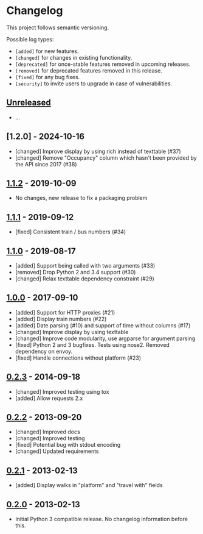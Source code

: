 # Changelog

This project follows semantic versioning.

Possible log types:

- `[added]` for new features.
- `[changed]` for changes in existing functionality.
- `[deprecated]` for once-stable features removed in upcoming releases.
- `[removed]` for deprecated features removed in this release.
- `[fixed]` for any bug fixes.
- `[security]` to invite users to upgrade in case of vulnerabilities.

## [Unreleased]

 - ...

## [1.2.0] - 2024-10-16

 - [changed] Improve display by using rich instead of texttable (#37)
 - [changed] Remove "Occupancy" column which hasn't been provided by the API since 2017 (#38)

## [1.1.2] - 2019-10-09

 - No changes, new release to fix a packaging problem

## [1.1.1] - 2019-09-12

 - [fixed] Consistent train / bus numbers (#34)

## [1.1.0] - 2019-08-17

 - [added] Support being called with two arguments (#33)
 - [removed] Drop Python 2 and 3.4 support (#30)
 - [changed] Relax texttable dependency constraint (#29)

## [1.0.0] - 2017-09-10

 - [added] Support for HTTP proxies (#21)
 - [added] Display train numbers (#22)
 - [added] Date parsing (#10) and support of time without columns (#17)
 - [changed] Improve display by using texttable
 - [changed] Improve code modularity, use argparse for argument parsing
 - [fixed] Python 2 and 3 bugfixes. Tests using nose2. Removed dependency on envoy.
 - [fixed] Handle connections without platform (#23)

## [0.2.3] - 2014-09-18

 - [changed] Improved testing using tox
 - [added] Allow requests 2.x

## [0.2.2] - 2013-09-20

 - [changed] Improved docs
 - [changed] Improved testing
 - [fixed] Potential bug with stdout encoding
 - [changed] Updated requirements

## [0.2.1] - 2013-02-13

 - [added] Display walks in "platform" and "travel with" fields

## [0.2.0] - 2013-02-13

 - Initial Python 3 compatible release.
   No changelog information before this.

[Unreleased]: https://github.com/dbrgn/fahrplan/compare/v1.1.3...HEAD
[1.1.3]: https://github.com/dbrgn/fahrplan/compare/v1.1.2...v1.1.3
[1.1.2]: https://github.com/dbrgn/fahrplan/compare/v1.1.1...v1.1.2
[1.1.1]: https://github.com/dbrgn/fahrplan/compare/v1.1.0...v1.1.1
[1.1.0]: https://github.com/dbrgn/fahrplan/compare/v1.0.0...v1.1.0
[1.0.0]: https://github.com/dbrgn/fahrplan/compare/v0.2.3...v1.0.0
[0.2.3]: https://github.com/dbrgn/fahrplan/compare/v0.2.2...v0.2.3
[0.2.2]: https://github.com/dbrgn/fahrplan/compare/v0.2.1...v0.2.2
[0.2.1]: https://github.com/dbrgn/fahrplan/compare/v0.2.0...v0.2.1
[0.2.0]: https://github.com/dbrgn/fahrplan/compare/cf24396...v0.2.0
